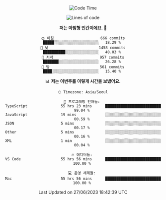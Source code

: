 <div align="center">

<br />

 <!--START_SECTION:waka-->
![Code Time](http://img.shields.io/badge/Code%20Time-902%20hrs%203%20mins-blue)

![Lines of code](https://img.shields.io/badge/%EC%A0%80%EB%8A%94%20%EC%97%AC%ED%83%9C%EA%B9%8C%EC%A7%80%20-3.4%20million%20%EC%A4%84%EC%9D%98%20%EC%BD%94%EB%93%9C%EB%A5%BC%20%EC%9E%91%EC%84%B1%ED%96%88%EC%96%B4%EC%9A%94.-blue)

**저는 아침형 인간이에요. 🐤** 

```text
🌞 아침                     666 commits         █████░░░░░░░░░░░░░░░░░░░░   18.29 % 
🌆 낮　                     1458 commits        ██████████░░░░░░░░░░░░░░░   40.03 % 
🌃 저녁                     957 commits         ███████░░░░░░░░░░░░░░░░░░   26.28 % 
🌙 밤　                     561 commits         ████░░░░░░░░░░░░░░░░░░░░░   15.40 % 
```


📊 **저는 이번주를 이렇게 시간을 보냈어요.** 

```text
🕑︎ Timezone: Asia/Seoul

💬 프로그래밍 언어들: 
TypeScript               55 hrs 23 mins      █████████████████████████   99.04 % 
JavaScript               19 mins             ░░░░░░░░░░░░░░░░░░░░░░░░░   00.59 % 
JSON                     5 mins              ░░░░░░░░░░░░░░░░░░░░░░░░░   00.17 % 
Other                    5 mins              ░░░░░░░░░░░░░░░░░░░░░░░░░   00.16 % 
XML                      1 min               ░░░░░░░░░░░░░░░░░░░░░░░░░   00.04 % 

🔥 에디터들: 
VS Code                  55 hrs 56 mins      █████████████████████████   100.00 % 

💻 운영 체제들: 
Mac                      55 hrs 56 mins      █████████████████████████   100.00 % 
```


 Last Updated on 27/06/2023 18:42:39 UTC
<!--END_SECTION:waka-->

</div>

